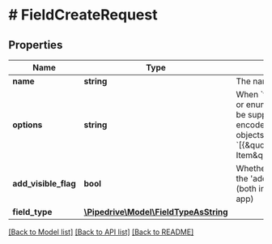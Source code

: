 # # FieldCreateRequest

## Properties

Name | Type | Description | Notes
------------ | ------------- | ------------- | -------------
**name** | **string** | The name of the field |
**options** | **string** | When &#x60;field_type&#x60; is either set or enum, possible options must be supplied as a JSON-encoded sequential array of objects. Example: &#x60;[{\&quot;label\&quot;:\&quot;New Item\&quot;}]&#x60; | [optional]
**add_visible_flag** | **bool** | Whether the field is available in the &#39;add new&#39; modal or not (both in the web and mobile app) | [optional] [default to true]
**field_type** | [**\Pipedrive\Model\FieldTypeAsString**](FieldTypeAsString.md) |  |

[[Back to Model list]](../../README.md#models) [[Back to API list]](../../README.md#endpoints) [[Back to README]](../../README.md)
